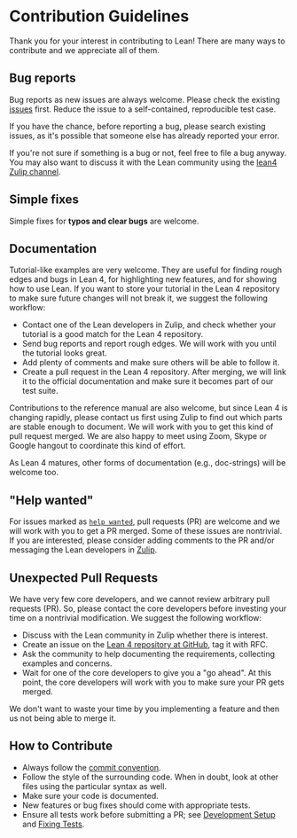 # Contribution Guidelines

Thank you for your interest in contributing to Lean! There are many ways to contribute and we appreciate all of them.

## Bug reports

Bug reports as new issues are always welcome. Please check the existing [issues](https://github.com/leanprover/lean4/issues) first.
Reduce the issue to a self-contained, reproducible test case.

If you have the chance, before reporting a bug, please search existing issues, as it's possible that
someone else has already reported your error.

If you're not sure if something is a bug or not, feel free to file a bug anyway. You may also want to discuss it with the Lean
community using the [lean4 Zulip channel](https://leanprover.zulipchat.com/#narrow/stream/270676-lean4).

## Simple fixes

Simple fixes for **typos and clear bugs** are welcome.

## Documentation

Tutorial-like examples are very welcome.
They are useful for finding rough edges and bugs in Lean 4, for highlighting new features, and for showing how to use Lean.
If you want to store your tutorial in the Lean 4 repository to make sure future changes will not break it, we suggest the following workflow:
* Contact one of the Lean developers in Zulip, and check whether your tutorial is a good match for the Lean 4 repository.
* Send bug reports and report rough edges. We will work with you until the tutorial looks great.
* Add plenty of comments and make sure others will be able to follow it.
* Create a pull request in the Lean 4 repository. After merging, we will link it to the official documentation and make sure it becomes part of our test suite.

Contributions to the reference manual are also welcome, but since Lean 4 is changing rapidly, please contact us first using Zulip
to find out which parts are stable enough to document. We will work with you to get this kind of
pull request merged. We are also happy to meet using Zoom, Skype or Google hangout to coordinate this kind of effort.

As Lean 4 matures, other forms of documentation (e.g., doc-strings) will be welcome too.

## "Help wanted"

For issues marked as [`help wanted`](https://github.com/leanprover/lean4/issues?q=is%3Aissue+is%3Aopen+label%3A%22help+wanted%22), pull requests (PR) are welcome and we will work with you to get a PR merged. Some of these issues are nontrivial. If you are interested, please consider adding comments to the PR and/or messaging the Lean developers in [Zulip](https://leanprover.zulipchat.com/#).

## Unexpected Pull Requests

We have very few core developers, and we cannot review arbitrary pull requests (PR).
So, please contact the core developers before investing your time on a nontrivial modification.
We suggest the following workflow:
* Discuss with the Lean community in Zulip whether there is interest.
* Create an issue on the [Lean 4 repository at GitHub](https://github.com/leanprover/lean4/issues), tag it with RFC.
* Ask the community to help documenting the requirements, collecting examples and concerns.
* Wait for one of the core developers to give you a "go ahead". At this point, the core developers will work with you to make sure your PR gets merged.

We don't want to waste your time by you implementing a feature and then us not being able to merge it.

## How to Contribute

* Always follow the [commit convention](https://leanprover.github.io/lean4/doc/commit_convention.html).
* Follow the style of the surrounding code. When in doubt, look at other files using the particular syntax as well.
* Make sure your code is documented.
* New features or bug fixes should come with appropriate tests.
* Ensure all tests work before submitting a PR; see [Development Setup](https://leanprover.github.io/lean4/doc/make/index.html#development-setup) and [Fixing Tests](https://leanprover.github.io/lean4/doc/fixing_tests.html).
